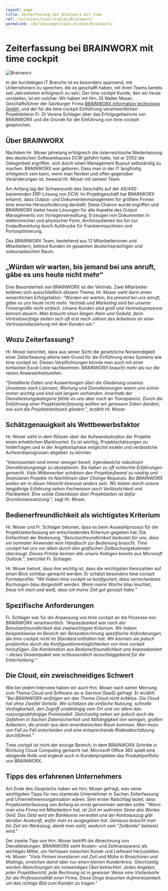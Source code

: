 ```yaml
---
layout: page
title: Zeiterfassung bei Brainworx mit time
ref: /solutions/case-studies/Brainworx/
permalink: /de/loesungen/case-studies/Brainworx/
---
```


<h1>Zeiterfassung bei BRAINWORX mit time cockpit</h1><p>
  <img title="Brainworx" src="{{site.baseurl}}/content/images/customer_solutions/case-studies/brainworx/brainworx.jpg" alt="Brainworx" />
</p><p>In der kurzlebigen IT Branche ist es besonders spannend, mit Unternehmern zu sprechen, die es geschafft haben, mit ihren Teams bereits seit Jahrzehnten erfolgreich zu sein. Der time cockpit Kunde, den wir heute vorstellen, ist ein solcher. Wir haben mit Hrn. DI Walter Moser, Geschäftsführer der Salzburger Firma <a href="http://www.brainworx.at/" title="Brainworx information technology GmbH" target="_blank">BRAINWORX information technology GmbH</a>, und der für die time cockpit Einführung verantwortlichen Projektleiterin Fr. DI Verena Schlager über das Erfolgsgeheimnis von BRAINWORX und die Gründe für die Einführung von time cockpit gesprochen.</p><h2>Über BRAINWORX
<br /></h2><p>Nachdem Hr. Moser jahrelang erfolgreich die österreichische Niederlassung des deutschen Softwarehauses DCW geführt hatte, hat er 2002 die Gelegenheit ergriffen, sich durch einen Management Buyout selbständig zu machen. BRAINWORX war geboren. Dass man in der IT langfristig erfolgreich sein kann, wenn man flexibel und offen gegenüber Veränderungen ist, beweist Hr. Moser mit seinem Team.</p><p>Am Anfang lag der Schwerpunkt des Geschäfts auf der AS/400-basierenden ERP-Lösung von DCW. Im Projektgeschäft hat BRAINWORX erkannt, dass Output- und Dokumentenmanagement für größere Firmen eine enorme Herausforderung darstellt. Diese Chance wurde ergriffen und BRAINWORX bietet heute Lösungen für alle Aspekte des Output Managements von Vorlagenverwaltung, Erzeugen von Dokumenten in elektronischer und physischer Form, Archivsystemen bis hin zur Endaufbereitung durch Aufdrucke für Frankiermaschinen und Portooptimierung.</p><p>Das BRAINWORX Team, bestehend aus 12 Mitarbeiterinnen und Mitarbeitern, betreut Kunden im gesamten deutschsprachigen und osteuropäischen Raum.</p><h2>„Würden wir warten, bis jemand bei uns anruft, gäbe es uns heute nicht mehr“</h2><p>Eine Besonderheit von BRAINWORX ist der Vertrieb. Zwei Mitarbeiter widmen sich ausschließlich diesem Thema. Hr. Moser sieht darin einen wesentlichen Erfolgsfaktor: <em>"Würden wir warten, bis jemand bei uns anruft, gäbe es uns heute nicht mehr. Vertrieb und Marketing sind bei unserer Firmengröße nicht einfach. Unsere Kunden sind groß und Vertriebsprozesse können dauern. Man braucht einen langen Atem und Geduld, denn Vertriebserfolge stellen sich oft erst nach Jahren des Arbeitens an einer Vertrauensbeziehung mit dem Kunden ein."</em></p><h2>Wozu Zeiterfassung?</h2><p>Hr. Moser berichtet, dass aus seiner Sicht die gesetzliche Notwendigkeit einer Zeiterfassung alleine kein Grund für die Einführung eines Systems wie time cockpit ist. Diesen Verpflichtungen könnte man auch mit einer einfachen Excel-Liste nachkommen. BRAINWORX braucht mehr als nur die reinen Anwesenheitszeiten.</p><p>
  <em>"Detaillierte Daten und Auswertungen über die Gliederung unseres Umsatzes nach Lizenzen, Wartung und Dienstleistungen waren uns schon immer wichtig und sind seit langem vorhanden. Innerhalb der Dienstleistungskategorie fehlte es uns aber noch an Transparenz. Durch die Einführung einer Projektzeiterfassung wollten wir genauere Daten darüber, wie sich die Projektarbeitszeit gliedert."</em>, erzählt Hr. Moser.</p><h2>Schätzgenauigkeit als Wettbewerbsfaktor</h2><p>Hr. Moser sieht in dem Wissen über die Aufwandsstruktur der Projekte einen erheblichen Marktvorteil. Es ist wichtig, Projektschätzungen zu hinterfragen und in der Angebotsphase möglichst exakte und verlässliche Aufwandsprognosen abgeben zu können.</p><p>
  <em>"Interessenten sind immer weniger bereit, irgendwelche nebulösen Dienstleistungstage zu akzeptieren. Sie haben zu oft schlechte Erfahrungen gemacht. Viele Mitbewerber schätzen den Projektaufwand zu niedrig und finanzieren Projekte im Nachhinein über Change Requests. Bei BRAINWORX wollen wir in dieser Hinsicht bewusst anders sein. Wir bieten durch unsere langjährige Erfahrung neben Fachwissen auch Verlässlichkeit und Planbarkeit. Eine solide Datenbasis über Projektzeiten ist dafür Grundvoraussetzung."</em>, sagt Hr. Moser.</p><h2>Bedienerfreundlichkeit als wichtigstes Kriterium</h2><p>Hr. Moser und Fr. Schlager betonen, dass es beim Auswahlprozess für die Projektzeiterfassung ein entscheidendes Kriterium gegeben hat: Die Einfachheit der Bedienung. <em>"Benutzerfreundlichkeit bedeutet für uns, dass ein normaler Anwender kein Handbuch zur Bedienung braucht. Time cockpit hat uns vor allem durch den grafischen Zeitbuchungskalender überzeugt. Dieses Prinzip kennen alle unsere Kollegen bereits aus Microsoft Outlook."</em>, berichtet Fr. Schlager.</p><p>Hr. Moser betont, dass ihm wichtig ist, dass die wichtigsten Kennzahlen auf einen Blick sichtbar gemacht werden. Er schätzt besonders time cockpit Formatprofile: <em>"Wir haben time cockpit so konfiguriert, dass verrechenbare Buchungen blau dargestellt werden. Wenn meine Woche blau leuchtet, freue ich mich und weiß, dass ich meine Zeit gut genutzt habe."</em></p><h2>Spezifische Anforderungen</h2><p>Fr. Schlager war für die Anpassung von time cockpit an die Prozesse von BRAINWORX verantwortlich. <em>"Anpassbarkeit war nach der Benutzerfreundlichkeit das zweiwichtigste Kriterium. Wir haben beispielsweise im Bereich der Reiseabrechnung spezifische Anforderungen, die time cockpit nicht im Standard enthalten hat. Wir konnten sie jedoch problemlos durch die Konfigurationsmöglichkeiten von time cockpit hinzufügen. Die Kombination aus Bedienerfreundlichkeit und Anpassbarkeit – dieses Gesamtpaket war schlussendlich ausschlaggebend für die Entscheidung."</em></p><h2>Die Cloud, ein zweischneidiges Schwert</h2><p>Wie bei jedem Interview haben wir auch Hrn. Moser nach seiner Meinung zum Thema Cloud und Software-as-a-Service (SaaS) gefragt. Er erzählt: <em>"Bei BRAINWORX verfolgen wir das Thema Cloud nicht kritiklos. Die Cloud hat ohne Zweifel Vorteile. Wir schätzen die einfache Nutzung, schnelle Verfügbarkeit, den Zugriff unabhängig vom Ort und vor allem das nutzungsabhängige Preismodell. Gleichzeitig sehen wir jedoch auch die Gefahren in Sachen Datensicherheit und Abhängigkeit von wenigen, großen Anbietern, die primär aus dem amerikanischen Raum kommen. Man muss von Fall zu Fall entscheiden und eine entsprechende Risikoabschätzung durchführen."</em></p><p>Time cockpit ist nicht der einzige Bereich, in dem BRAINWORX Schritte in Richtung Cloud Computing gemacht hat. Microsoft Office 365 spielt eine steigende Rolle und ergänzt auch in Kundenprojekten das Produktportfolio von BRAINWORX.</p><h2>Tipps des erfahrenen Unternehmers</h2><p>Am Ende des Gesprächs haben wir Hrn. Moser gefragt, was seine wichtigsten Tipps für neu startende Unternehmer in Sachen Zeiterfassung und Unternehmensorganisation wären. Sein erster Ratschlag lautet, dass Projektzeiterfassung von Anfang an ernst genommen werden sollte: <em>"Wenn man eine Firma mit Mitarbeitern hat, ist Zeit im wahrsten Sinne des Wortes Geld. Das Geld wird am Bankkonto verwaltet und der Kontoauszug gibt darüber Auskunft, wofür man es ausgegeben hat. Genauso braucht man für Zeit ein Werkzeug, damit man sieht, wodurch sein "Zeitkonto" belastet wird."</em></p><p>Der zweite Tipp von Hrn. Moser betrifft die Abrechnung von Dienstleistungen. BRAINWORX sieht Kosten- und Zeittransparenz als wichtiges Mittel, um Vertrauen zwischen Kunde und Lieferant herzustellen. Hr. Moser: <em>"Viele Firmen investieren viel Zeit und Mühe in Broschüren und Mailings, erreichen damit aber nur einen kleinen Kundenkreis. Gleichzeitig werden Abrechnungen als notwendiges Übel betrachtet. Jedes Angebot, jeder Projektbericht, jede Rechnung ist in gewisser Weise eine Visitenkarte für die Professionalität einer Firma. Diese Dinge brauchen Aufmerksamkeit, um das richtige Bild zum Kunden zu tragen."</em></p>